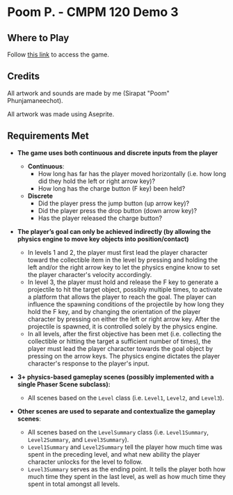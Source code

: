 # Poom P. - CMPM 120 Demo 3

## Where to Play

Follow [this link](https://sirapatp257.github.io/CMPM120-Demo3/) to access the game.

## Credits

All artwork and sounds are made by me (Sirapat "Poom" Phunjamaneechot).

All artwork was made using Aseprite.

## Requirements Met

* **The game uses both continuous and discrete inputs from the player**
  - **Continuous**:
    - How long has far has the player moved horizontally (i.e. how long did they hold the left or right arrow key)?
    - How long has the charge button (F key) been held?
  - **Discrete**
    - Did the player press the jump button (up arrow key)?
    - Did the player press the drop button (down arrow key)?
    - Has the player released the charge button?

* **The player’s goal can only be achieved indirectly (by allowing the physics engine to move key objects into position/contact)**
  - In levels 1 and 2, the player must first lead the player character toward the collectible item in the level by pressing and holding the left and/or the right arrow key to let the physics engine know to set the player character's velocity accordingly.
  - In level 3, the player must hold and release the F key to generate a projectile to hit the target object, possibly multiple times, to activate a platform that allows the player to reach the goal. The player can influence the spawning conditions of the projectile by how long they hold the F key, and by changing the orientation of the player character by pressing on either the left or right arrow key. After the projectile is spawned, it is controlled solely by the physics engine.
  - In all levels, after the first objective has been met (i.e. collecting the collectible or hitting the target a sufficient number of times), the player must lead the player character towards the goal object by pressing on the arrow keys. The physics engine dictates the player character's response to the player's input.

* **3+ physics-based gameplay scenes (possibly implemented with a single Phaser Scene subclass):**
  - All scenes based on the `Level` class (i.e. `Level1`, `Level2`, and `Level3`).

* **Other scenes are used to separate and contextualize the gameplay scenes**:
  - All scenes based on the `LevelSummary` class (i.e. `Level1Summary`, `Level2Summary`, and `Level3Summary`).
  - `Level1Summary` and `Level2Summary` tell the player how much time was spent in the preceding level, and what new ability the player character unlocks for the level to follow.
  - `Level3Summary` serves as the ending point. It tells the player both how much time they spent in the last level, as well as how much time they spent in total amongst all levels.
